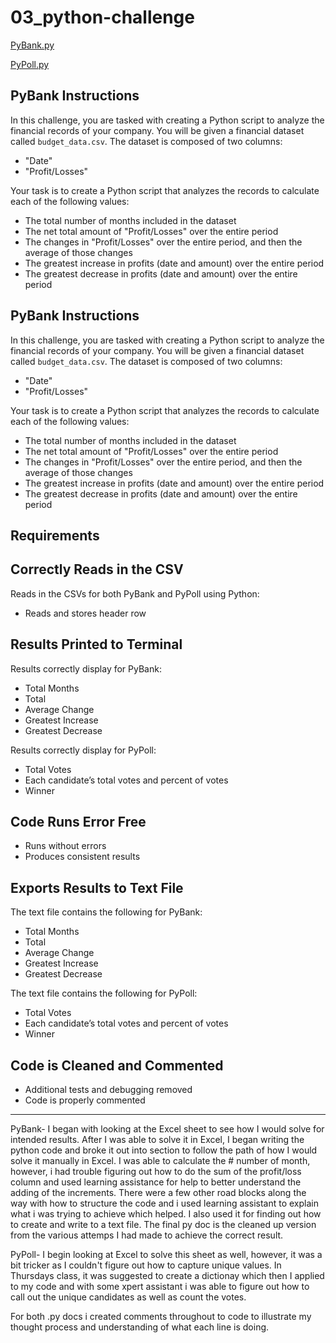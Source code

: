 # 03_python-challenge
[PyBank.py](https://github.com/wrighang/03_python-challenge/blob/main/PyBank/main.py)

[PyPoll.py](https://github.com/wrighang/03_python-challenge/blob/main/PyPoll/main.py)

## PyBank Instructions

In this challenge, you are tasked with creating a Python script to analyze the financial records of your company.
You will be given a financial dataset called `budget_data.csv`. The dataset is composed of two columns:
- "Date"
- "Profit/Losses"

Your task is to create a Python script that analyzes the records to calculate each of the following values:

- The total number of months included in the dataset
- The net total amount of "Profit/Losses" over the entire period
- The changes in "Profit/Losses" over the entire period, and then the average of those changes
- The greatest increase in profits (date and amount) over the entire period
- The greatest decrease in profits (date and amount) over the entire period

## PyBank Instructions

In this challenge, you are tasked with creating a Python script to analyze the financial records of your company.
You will be given a financial dataset called `budget_data.csv`. The dataset is composed of two columns:
- "Date"
- "Profit/Losses"

Your task is to create a Python script that analyzes the records to calculate each of the following values:

- The total number of months included in the dataset
- The net total amount of "Profit/Losses" over the entire period
- The changes in "Profit/Losses" over the entire period, and then the average of those changes
- The greatest increase in profits (date and amount) over the entire period
- The greatest decrease in profits (date and amount) over the entire period

## Requirements

## Correctly Reads in the CSV
Reads in the CSVs for both PyBank and PyPoll using Python:
- Reads and stores header row

## Results Printed to Terminal
Results correctly display for PyBank:
- Total Months
- Total
- Average Change
- Greatest Increase
- Greatest Decrease

Results correctly display for PyPoll:
- Total Votes
- Each candidate’s total votes and percent of votes
- Winner

## Code Runs Error Free
- Runs without errors
- Produces consistent results

## Exports Results to Text File
The text file contains the following for PyBank:
- Total Months
- Total
- Average Change
- Greatest Increase
- Greatest Decrease

The text file contains the following for PyPoll:
- Total Votes
- Each candidate’s total votes and percent of votes
- Winner

## Code is Cleaned and Commented
- Additional tests and debugging removed
- Code is properly commented

------------------------

PyBank- I began with looking at the Excel sheet to see how I would solve for intended results. After I was able to solve it in Excel, I began writing the python code and broke it out into section to follow the path of how I would solve it manually in Excel. I was able to calculate the # number of month, however, i had trouble figuring out how to do the sum of the profit/loss column and used learning assistance for help to better understand the adding of the increments. There were a few other road blocks along the way with how to structure the code and i used learning assistant to explain what i was trying to achieve which helped. I also used it for finding out how to create and write to a text file. The final py doc is the cleaned up version from the various attemps I had made to achieve the correct result. 

PyPoll- I begin looking at Excel to solve this sheet as well, however, it was a bit tricker as I couldn't figure out how to capture unique values. In Thursdays class, it was suggested to create a dictionay which then I applied to my code and with some xpert assistant i was able to figure out how to call out the unique candidates as well as count the votes. 

For both .py docs i created comments throughout to code to illustrate my thought process and understanding of what each line is doing.
